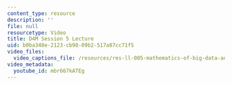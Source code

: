 ```yaml
---
content_type: resource
description: ''
file: null
resourcetype: Video
title: D4M Session 5 Lecture
uid: b0ba348e-2123-cb98-09b2-517a87cc71f5
video_files:
  video_captions_file: /resources/res-ll-005-mathematics-of-big-data-and-machine-learning-january-iap-2020/lecture-notes/d4m-session-5-lecture/mbr667kATEg.vtt
video_metadata:
  youtube_id: mbr667kATEg
---
```


